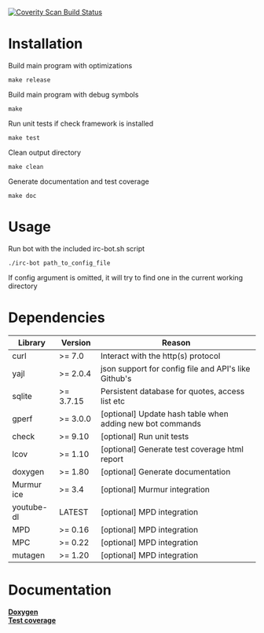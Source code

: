 [![Coverity Scan Build Status](https://scan.coverity.com/projects/2255/badge.svg)](https://scan.coverity.com/projects/2255)

# Installation

Build main program with optimizations

`make release`

Build main program with debug symbols

`make`

Run unit tests if check framework is installed

`make test`

Clean output directory

`make clean`

Generate documentation and test coverage

`make doc`

# Usage

Run bot with the included irc-bot.sh script

`./irc-bot path_to_config_file`

If config argument is omitted, it will try to find one in the current working directory

# Dependencies

Library    | Version   | Reason
---        | ---       | ---
curl       | >= 7.0    | Interact with the http(s) protocol
yajl       | >= 2.0.4  | json support for config file and API's like Github's
sqlite     | >= 3.7.15 | Persistent database for quotes, access list etc
gperf      | >= 3.0.0  | [optional] Update hash table when adding new bot commands
check      | >= 9.10   | [optional] Run unit tests
lcov       | >= 1.10   | [optional] Generate test coverage html report
doxygen    | >= 1.80   | [optional] Generate documentation
Murmur ice | >= 3.4    | [optional] Murmur integration
youtube-dl | LATEST    | [optional] MPD integration
MPD        | >= 0.16   | [optional] MPD integration
MPC        | >= 0.22   | [optional] MPD integration
mutagen    | >= 1.20   | [optional] MPD integration

# Documentation

[**Doxygen**](https://foss.tesyd.teimes.gr/~freestyler/irc-bot/doc)  
[**Test coverage**](https://foss.tesyd.teimes.gr/~freestyler/irc-bot/coverage/src/index.html)
